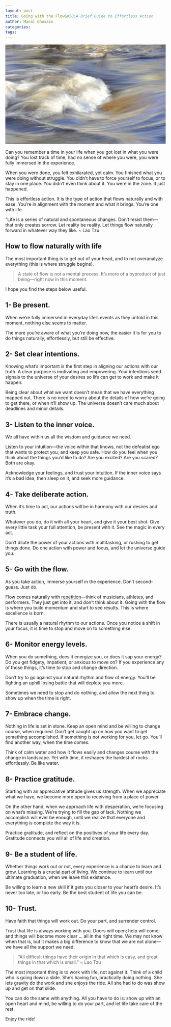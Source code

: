 ```yaml
---
layout: post
title: Going with the Flow&#58;A Brief Guide to Effortless Action
author: Manal Ghosain
categories:
tags:
---
```


![Water flowing with ease](/images/water-flow.jpg)

Can you remember a time in your life when you got lost in what you were doing? You lost track of time, had no sense of where you were, you were fully immersed in the experience.

When you were done, you felt exhilarated, yet calm. You finished what you were doing without struggle. You didn’t have to force yourself to focus, or to stay in one place. You didn’t even think about it. You were in the zone. It just happened.

This is effortless action. It is the type of action that flows naturally and with ease. You’re in alignment with the moment and what it brings. You’re one with life.

“Life is a series of natural and spontaneous changes. Don’t resist them—that only creates sorrow. Let reality be reality. Let things flow naturally forward in whatever way they like. ~ Lao Tzu

## How to flow naturally with life

The most important thing is to get out of your head, and to not overanalyze everything (this is where struggle begins).

> A state of flow is not a mental process. It’s more of a byproduct of just being—right now in this moment.

I hope you find the steps below useful.

## 1- Be present.

When we’re fully immersed in everyday life’s events as they unfold in this moment, nothing else seems to matter.

The more you’re aware of what you’re doing now, the easier it is for you to do things naturally, effortlessly, but still be effective.

## 2- Set clear intentions.

Knowing what’s important is the first step in aligning our actions with our truth. A clear purpose is motivating and empowering. Your intentions send signals to the universe of your desires so life can get to work and make it happen.

Being clear about what we want doesn’t mean that we have everything mapped out. There is no need to worry about the details of how we’re going to get there, or when it’ll show up. The universe doesn’t care much about deadlines and minor details.

## 3- Listen to the inner voice.

We all have within us all the wisdom and guidance we need.

Listen to your intuition—the voice within that knows, not the defeatist ego that wants to protect you, and keep you safe. How do you feel when you think about the things you’d like to do? Are you excited? Are you scared? Both are okay.

Acknowledge your feelings, and trust your intuition. If the inner voice says it’s a bad idea, then sleep on it, and seek more guidance.

## 4- Take deliberate action.

When it’s time to act, our actions will be in harmony with our desires and truth.

Whatever you do, do it with all your heart, and give it your best shot. Give every little task your full attention, be present with it. See the magic in every act.

Don’t dilute the power of your actions with multitasking, or rushing to get things done. Do one action with power and focus, and let the universe guide you.

## 5- Go with the flow.

As you take action, immerse yourself in the experience. Don’t second-guess. Just do.

Flow comes naturally with [repetition](/make-repetition-more-fun/)—think of musicians, athletes, and performers. They just get into it, and don’t think about it. Going with the flow is where you build momentum and start to see results. This is where excellence is born.

There is usually a natural rhythm to our actions. Once you notice a shift in your focus, it is time to stop and move on to something else.

## 6- Monitor energy levels.

When you do something, does it energize you, or does it sap your energy? Do you get fidgety, impatient, or anxious to move on? If you experience any of those things, it’s time to stop and change direction.

Don’t try to go against your natural rhythm and flow of energy. You’ll be fighting an uphill losing battle that will deplete you more.

Sometimes we need to stop and do nothing, and allow the next thing to show up when the time is right.

## 7- Embrace change.

Nothing in life is set in stone. Keep an open mind and be willing to change course, when required. Don’t get caught up on how you want to get something accomplished. If something is not working for you, let go. You’ll find another way, when the time comes.

Think of calm water and how it flows easily and changes course with the change in landscape. Yet with time, it reshapes the hardest of rocks … effortlessly. Be like water.

## 8- Practice gratitude.

Starting with an appreciative attitude gives us strength. When we appreciate what we have, we become more open to receiving from a place of power.

On the other hand, when we approach life with desperation, we’re focusing on what’s missing. We’re trying to fill the gap of lack. Nothing we accomplish will ever be enough, until we realize that everyone and everything is complete the way it is.

Practice gratitude, and reflect on the positives of your life every day. Gratitude connects you will all of life and creation.

## 9- Be a student of life.

Whether things work out or not, every experience is a chance to learn and grow. Learning is a crucial part of living. We continue to learn until our ultimate graduation, when we leave this existence.

Be willing to learn a new skill if it gets you closer to your heart’s desire. It’s never too late, or too early. Be the best student of life you can be.

## 10- Trust.

Have faith that things will work out. Do your part, and surrender control.

Trust that life is always working with you. Doors will open; help will come; and things will become more clear … all in the right time. We may not know when that is, but it makes a big difference to know that we are not alone—we have all the support we need.

> “All difficult things have their origin in that which is easy, and great things in that which is small.” ~ Lao Tzu

The most important thing is to work with life, not against it. Think of a child who is going down a slide. She’s having fun, practically doing nothing. She lets gravity do the work and she enjoys the ride. All she had to do was show up and get on that slide.

You can do the same with anything. All you have to do is: show up with an open heart and mind, be willing to do your part, and let life take care of the rest.

Enjoy the ride!